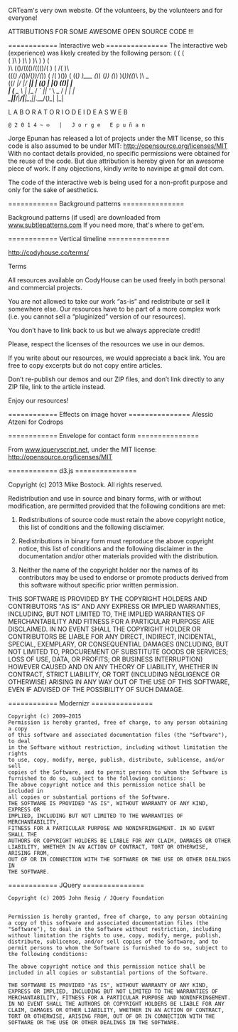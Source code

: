 CRTeam's very own website. Of the volunteers, by the volunteers and for everyone!


ATTRIBUTIONS FOR SOME AWESOME OPEN SOURCE CODE !!!

============ Interactive web ===============
The interactive web (experience) was likely created by the following person:
          (    (    (                             
     (    )\ ) )\ ) )\ )           )          (   
     )\  (()/((()/((()/(     )  ( /(          )\  
   (((_)  /(_))/(_))/(_)) ( /(  )\())     (  ((_) 
   )\___ (_)) (_)) (_))   )(_))((_)\      )\  _   
  ((/ __|/ __|/ __|| |   ((_)_ | |(_)    ((_)| |  
   | (__ \__ \\__ \| |__ / _` || '_ \ _ / _| | |  
    \___||___/|___/|____|\__,_||_.__/(_)\__| |_|  
  
  L A B O R A T O R I O   D E   I D E A S   W E B
  
    @ 2 0 1 4 ~ ∞   |   J o r g e   E p u ñ a n

Jorge Epunan has released a lot of projects under the MIT license, so this code
is also assumed to be under MIT: http://opensource.org/licenses/MIT
With no contact details provided, no specific permissions were obtained for the 
reuse of the code. But due attribution is hereby given for an awesome piece of
work. If any objections, kindly write to navinipe at gmail dot com.

The code of the interactive web is being used for a non-profit purpose and only
for the sake of aesthetics.

============ Background patterns ===============

 Background patterns (if used) are downloaded from www.subtlepatterns.com 
 If you need more, that's where to get'em.


============ Vertical timeline ===============

http://codyhouse.co/terms/

Terms

All resources available on CodyHouse can be used freely in both personal and commercial projects.

You are not allowed to take our work “as-is” and redistribute or sell it somewhere else. Our resources have to be part of a more complex work (i.e. you cannot sell a “pluginized” version of our resources).

You don’t have to link back to us but we always appreciate credit!

Please, respect the licenses of the resources we use in our demos.

If you write about our resources, we would appreciate a back link. You are free to copy excerpts but do not copy entire articles.

Don’t re-publish our demos and our ZIP files, and don’t link directly to any ZIP file, link to the article instead.

Enjoy our resources!

============ Effects on image hover ===============
Alessio Atzeni for Codrops

============ Envelope for contact form ===============

From www.jqueryscript.net, under the MIT license: http://opensource.org/licenses/MIT


============ d3.js ===============

Copyright (c) 2013 Mike Bostock. 
All rights reserved.
 
Redistribution and use in source and binary forms, with or without modification, are permitted provided that the following conditions are met:

1. Redistributions of source code must retain the above copyright notice, this list of conditions and the following disclaimer.

2. Redistributions in binary form must reproduce the above copyright notice, this list of conditions and the following disclaimer in the documentation and/or other materials provided with the distribution.

3. Neither the name of the copyright holder nor the names of its contributors may be used to endorse or promote products derived from this software without specific prior written permission.

THIS SOFTWARE IS PROVIDED BY THE COPYRIGHT HOLDERS AND CONTRIBUTORS "AS IS" AND ANY EXPRESS OR IMPLIED WARRANTIES, INCLUDING, BUT NOT LIMITED TO, THE IMPLIED WARRANTIES OF MERCHANTABILITY AND FITNESS FOR A PARTICULAR PURPOSE ARE DISCLAIMED. IN NO EVENT SHALL THE COPYRIGHT HOLDER OR CONTRIBUTORS BE LIABLE FOR ANY DIRECT, INDIRECT, INCIDENTAL, SPECIAL, EXEMPLARY, OR CONSEQUENTIAL DAMAGES (INCLUDING, BUT NOT LIMITED TO, PROCUREMENT OF SUBSTITUTE GOODS OR SERVICES; LOSS OF USE, DATA, OR PROFITS; OR BUSINESS INTERRUPTION) HOWEVER CAUSED AND ON ANY THEORY OF LIABILITY, WHETHER IN CONTRACT, STRICT LIABILITY, OR TORT (INCLUDING NEGLIGENCE OR OTHERWISE) ARISING IN ANY WAY OUT OF THE USE OF THIS SOFTWARE, EVEN IF ADVISED OF THE POSSIBILITY OF SUCH DAMAGE.


============ Modernizr ===============

    Copyright (c) 2009–2015
    Permission is hereby granted, free of charge, to any person obtaining a copy
    of this software and associated documentation files (the "Software"), to deal
    in the Software without restriction, including without limitation the rights
    to use, copy, modify, merge, publish, distribute, sublicense, and/or sell
    copies of the Software, and to permit persons to whom the Software is
    furnished to do so, subject to the following conditions:
    The above copyright notice and this permission notice shall be included in
    all copies or substantial portions of the Software.
    THE SOFTWARE IS PROVIDED "AS IS", WITHOUT WARRANTY OF ANY KIND, EXPRESS OR
    IMPLIED, INCLUDING BUT NOT LIMITED TO THE WARRANTIES OF MERCHANTABILITY,
    FITNESS FOR A PARTICULAR PURPOSE AND NONINFRINGEMENT. IN NO EVENT SHALL THE
    AUTHORS OR COPYRIGHT HOLDERS BE LIABLE FOR ANY CLAIM, DAMAGES OR OTHER
    LIABILITY, WHETHER IN AN ACTION OF CONTRACT, TORT OR OTHERWISE, ARISING FROM,
    OUT OF OR IN CONNECTION WITH THE SOFTWARE OR THE USE OR OTHER DEALINGS IN
    THE SOFTWARE.

============ JQuery ===============

    Copyright (c) 2005 John Resig / JQuery Foundation


    Permission is hereby granted, free of charge, to any person obtaining a copy of this software and associated documentation files (the "Software"), to deal in the Software without restriction, including without limitation the rights to use, copy, modify, merge, publish, distribute, sublicense, and/or sell copies of the Software, and to permit persons to whom the Software is furnished to do so, subject to the following conditions:

    The above copyright notice and this permission notice shall be included in all copies or substantial portions of the Software.

    THE SOFTWARE IS PROVIDED "AS IS", WITHOUT WARRANTY OF ANY KIND, EXPRESS OR IMPLIED, INCLUDING BUT NOT LIMITED TO THE WARRANTIES OF MERCHANTABILITY, FITNESS FOR A PARTICULAR PURPOSE AND NONINFRINGEMENT. IN NO EVENT SHALL THE AUTHORS OR COPYRIGHT HOLDERS BE LIABLE FOR ANY CLAIM, DAMAGES OR OTHER LIABILITY, WHETHER IN AN ACTION OF CONTRACT, TORT OR OTHERWISE, ARISING FROM, OUT OF OR IN CONNECTION WITH THE SOFTWARE OR THE USE OR OTHER DEALINGS IN THE SOFTWARE.

